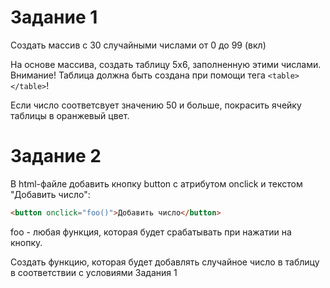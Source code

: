 # Задание 1  
Создать массив с 30 случайными числами от 0 до 99 (вкл)  
  
На основе массива, создать таблицу 5х6, заполненную этими числами.  
Внимание! Таблица должна быть создана при помощи тега ```<table></table>```!  
  
Если число соответсвует значению 50 и больше, покрасить ячейку таблицы в оранжевый цвет.  
  
  
# Задание 2  
В html-файле добавить кнопку button с атрибутом onclick и текстом "Добавить число":  

```html
<button onclick="foo()">Добавить число</button>
```
  
foo - любая функция, которая будет срабатывать при нажатии на кнопку.  
  
Создать функцию, которая будет добавлять случайное число в таблицу в соответствии с условиями Задания 1

